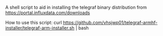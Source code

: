 A shell script to aid in installing the telegraf binary distribution from https://portal.influxdata.com/downloads

How to use this script:
curl https://github.com/vhsjwp01/telegraf-armhf-installer/telegraf-arm-installer.sh | bash
